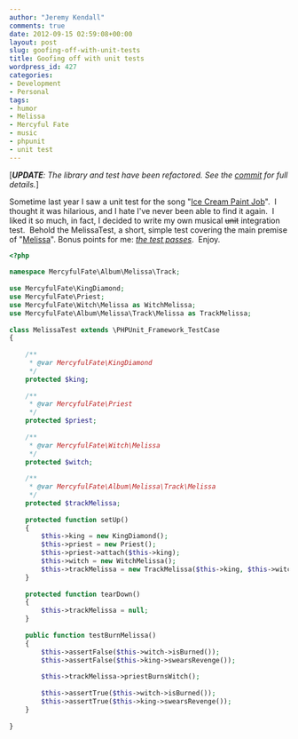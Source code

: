 ```yaml
---
author: "Jeremy Kendall"
comments: true
date: 2012-09-15 02:59:08+00:00
layout: post
slug: goofing-off-with-unit-tests
title: Goofing off with unit tests
wordpress_id: 427
categories:
- Development
- Personal
tags:
- humor
- Melissa
- Mercyful Fate
- music
- phpunit
- unit test
---
```


[_**UPDATE**: The library and test have been refactored. See the [commit](https://github.com/jeremykendall/mercyful-fate/commit/2325faa0192bc777ac5fbbb92cdc871d459cfd60) for full details._]

Sometime last year I saw a unit test for the song "[Ice Cream Paint Job](http://www.youtube.com/watch?v=0yfArN-e2OU)".  I thought it was hilarious, and I hate I've never been able to find it again.  I liked it so much, in fact, I decided to write my own musical <del>unit</del> integration test.  Behold the MelissaTest, a short, simple test covering the main premise of "[Melissa](http://www.youtube.com/watch?v=OVVvVFmoHnE)".  Bonus points for me: [_the test passes_](https://github.com/jeremykendall/mercyful-fate).  Enjoy.

```php
<?php
 
namespace MercyfulFate\Album\Melissa\Track;
 
use MercyfulFate\KingDiamond;
use MercyfulFate\Priest;
use MercyfulFate\Witch\Melissa as WitchMelissa;
use MercyfulFate\Album\Melissa\Track\Melissa as TrackMelissa;
 
class MelissaTest extends \PHPUnit_Framework_TestCase
{
 
    /**
     * @var MercyfulFate\KingDiamond
     */
    protected $king;
 
    /**
     * @var MercyfulFate\Priest
     */
    protected $priest;
 
    /**
     * @var MercyfulFate\Witch\Melissa
     */
    protected $witch;
 
    /**
     * @var MercyfulFate\Album\Melissa\Track\Melissa
     */
    protected $trackMelissa;
 
    protected function setUp()
    {
        $this->king = new KingDiamond();
        $this->priest = new Priest();
        $this->priest->attach($this->king);
        $this->witch = new WitchMelissa();
        $this->trackMelissa = new TrackMelissa($this->king, $this->witch, $this->priest);
    }
 
    protected function tearDown()
    {
        $this->trackMelissa = null;
    }
 
    public function testBurnMelissa()
    {
        $this->assertFalse($this->witch->isBurned());
        $this->assertFalse($this->king->swearsRevenge());
 
        $this->trackMelissa->priestBurnsWitch();
 
        $this->assertTrue($this->witch->isBurned());
        $this->assertTrue($this->king->swearsRevenge());
    }
 
}
```
